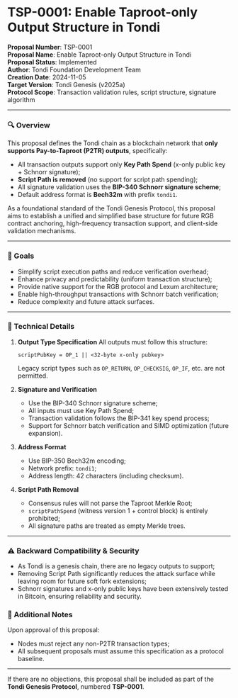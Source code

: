 # **TSP-0001**: Enable Taproot-only Output Structure in Tondi 

**Proposal Number**: TSP-0001  
**Proposal Name**: Enable Taproot-only Output Structure in Tondi  
**Proposal Status**: Implemented  
**Author**: Tondi Foundation Development Team  
**Creation Date**: 2024-11-05  
**Target Version**: Tondi Genesis (v2025a)  
**Protocol Scope**: Transaction validation rules, script structure, signature algorithm  

---

### 🔍 Overview

This proposal defines the Tondi chain as a blockchain network that **only supports Pay-to-Taproot (P2TR) outputs**, specifically:

* All transaction outputs support only **Key Path Spend** (x-only public key + Schnorr signature);
* **Script Path is removed** (no support for script path spending);
* All signature validation uses the **BIP-340 Schnorr signature scheme**;
* Default address format is **Bech32m** with prefix `tondi1`.

As a foundational standard of the Tondi Genesis Protocol, this proposal aims to establish a unified and simplified base structure for future RGB contract anchoring, high-frequency transaction support, and client-side validation mechanisms.

---

### 🎯 Goals

* Simplify script execution paths and reduce verification overhead;
* Enhance privacy and predictability (uniform transaction structure);
* Provide native support for the RGB protocol and Lexum architecture;
* Enable high-throughput transactions with Schnorr batch verification;
* Reduce complexity and future attack surfaces.

---

### 🔧 Technical Details

1. **Output Type Specification**
   All outputs must follow this structure:

   ```
   scriptPubKey = OP_1 || <32-byte x-only pubkey>
   ```

   Legacy script types such as `OP_RETURN`, `OP_CHECKSIG`, `OP_IF`, etc. are not permitted.

2. **Signature and Verification**

   * Use the BIP-340 Schnorr signature scheme;
   * All inputs must use Key Path Spend;
   * Transaction validation follows the BIP-341 key spend process;
   * Support for Schnorr batch verification and SIMD optimization (future expansion).

3. **Address Format**

   * Use BIP-350 Bech32m encoding;
   * Network prefix: `tondi1`;
   * Address length: 42 characters (including checksum).

4. **Script Path Removal**

   * Consensus rules will not parse the Taproot Merkle Root;
   * `scriptPathSpend` (witness version 1 + control block) is entirely prohibited;
   * All signature paths are treated as empty Merkle trees.

---

### ⚠️ Backward Compatibility & Security

* As Tondi is a genesis chain, there are no legacy outputs to support;
* Removing Script Path significantly reduces the attack surface while leaving room for future soft fork extensions;
* Schnorr signatures and x-only public keys have been extensively tested in Bitcoin, ensuring reliability and security.


### 📝 Additional Notes

Upon approval of this proposal:

* Nodes must reject any non-P2TR transaction types;
* All subsequent proposals must assume this specification as a protocol baseline.

---

If there are no objections, this proposal shall be included as part of the **Tondi Genesis Protocol**, numbered **TSP-0001**.
